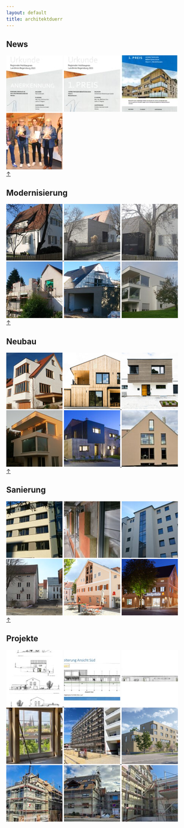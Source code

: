 ```yaml
---
layout: default
title: architektduerr
---
```


<section id="news">
<h2>News</h2>
<div class="grid">
	<a href="images/original/Urkunde-Mirbeth-scaled.jpg"><img src="images/small/Urkunde-Mirbeth-150x150.jpg" alt=""></a> 
	<a href="images/original/Urkunde-Beratzhausen-2-scaled.jpg"><img  src="images/small/Urkunde-Beratzhausen-2-150x150.jpg" alt=""></a> 
	<a href="images/original/1.-Preis-Beratzhausen-scaled.jpg"><img src="images/small/1.-Preis-Beratzhausen-150x150.jpg" alt=""></a>
	<a href="images/original/HBP2023_1.-Preis-Herbstwiesen-Beratzhausen_Neumann_3210.jpg"><img class="alignnone size-thumbnail wp-image-462" src="images/small/HBP2023_1.-Preis-Herbstwiesen-Beratzhausen_Neumann_3210-150x150.jpg" alt=""></a>
</div>
</section>
<section id="modernisierung">
	<a href="#top" class="up">&#8593;</a>
<h2>Modernisierung</h2>

<div class="grid">
	<a href="images/original/modernisierung_2.jpg"> <img src="images/small/modernisierung_2-150x150.jpg" alt=""> </a>
	<a href="images/original/20210404_141725-scaled.jpg"><img src="images/small/20210404_141725-150x150.jpg" alt=""></a>
	<a href="images/original20210404_141851-scaled.jpg"><img class="alignnone size-thumbnail wp-image-429" src="images/small/20210404_141851-150x150.jpg" alt=""></a>
</div>
<div class="grid">
	<a href="images/original/DSC_0476.jpg"><img  src="images/small/DSC_0476-150x150.jpg" alt=""></a>
	<a href="images/original/DSC_0099.jpg"><img  src="images/small/DSC_0099-150x150.jpg" alt=""></a>
	<a href="http://architektduerr.de/wp-content/uploads/2014/10/DSC_0404.jpg"><img  src="images/small/DSC_0404-150x150.jpg" alt=""></a>
</div>
</section>

<section id="neubau">
<a href="#top" class="up">&#8593;</a>
<h2>Neubau</h2>

<div class="grid">
	<a href="images/original/2013-12-17-13.45.39.jpg"><img class="alignnone size-thumbnail wp-image-206" src="images/small/2013-12-17-13.45.39-150x150.jpg" alt=""></a>
	<a href="images/original/holzhaus_hemau_Marlies_holzfassade_satteldach-4.jpg"><img  src="images/small/holzhaus_hemau_Marlies_holzfassade_satteldach-4-150x150.jpg" alt="">  </a>
	<a href="images/original/Holzhaus_jule_holzfassade_flachdach_kubus-2.jpg"><img  class="alignnone size-thumbnail wp-image-466" src="images/small/Holzhaus_jule_holzfassade_flachdach_kubus-2-150x150.jpg" alt=""></a>
</div>

<div class="grid">
	<a href="images/original/neubau_5.jpg"><img src="images/small/DSC_0106-150x150.jpg"></a>
	<a href="images/original/Bild-Max-Titel-scaled.jpg"><img  class="alignnone size-thumbnail wp-image-456" src="images/small/Bild-Max-Titel-150x150.jpg" alt=""> </a>
	<a href="images/original/20240218_134356-scaled.jpg"><img  src="images/small/20240218_134356-150x150.jpg" alt=""></a>
</div>
</section>

<section id="sanierung">
<a href="#top" class="up">&#8593;</a>
<h2>Sanierung</h2>

<div class="grid">
	<a href="images/original/2013-12-17-09.48.50.jpg"><img src="images/small/2013-12-17-09.48.50-150x150.jpg" alt=""></a>
	<a href="images/original/DSC_0126.jpg"><img src="images/small/DSC_0126-150x150.jpg" alt=""></a>
	<a href="images/original/DSC_0244.jpg"><img src="images/small/DSC_0244-150x150.jpg" alt=""></a>
</div>

<div class="grid">
	<a href="images/original/20170210_121128.jpg"><img class="alignnone size-thumbnail wp-image-359" src="images/small/20170210_121128-150x150.jpg" alt=""></a>
	<a href="images/original/IMG_9914_.jpg"><img  class="alignnone size-thumbnail wp-image-377" src="images/small/IMG_9914_-150x150.jpg" alt=""></a>
	<a href="images/original/IMG_0571.jpg"><img  class="alignnone size-thumbnail wp-image-376" src="images/small/IMG_0571-150x150.jpg" alt=""></a>
</div>
</section>
<section id="projekte">
<a href="#top" class="up">&#8593;</a>
<h2>Projekte</h2>
<div class="grid">
	<a href="images/original/BV-Mauthofer-scaled.jpg"><img class="alignnone size-thumbnail wp-image-459" src="images/small/BV-Mauthofer-150x150.jpg" alt=""> </a>
	<a href="images/original/BV-DRCI-scaled.jpg"><img class="alignnone size-thumbnail wp-image-458" src="images/small/BV-DRCI-150x150.jpg" alt=""></a>
	<a href="images/original/BV-Brett-Halle-scaled.jpg"><img class="alignnone size-thumbnail wp-image-457" src="images/small/BV-Brett-Halle-150x150.jpg" alt=""></a>
</div>
<div class="grid">
	<a href="images/original/IMG_2944.jpg"><img class="alignnone size-thumbnail wp-image-469" src="images/small/IMG_2944-150x150.jpg" alt=""></a>
	<a href="images/original/IMG_2955-rotated.jpg"><img class="alignnone size-thumbnail wp-image-470" src="images/small/IMG_2955-150x150.jpg" alt=""> </a>
	<a href="images/original/Cam_001.jpg"><img class="alignnone size-thumbnail wp-image-460" src="images/small/Cam_001-150x150.jpg" alt=""></a>
</div>
<div class="grid">
	<a href="images/original/20240319_085600-scaled.jpg"><img  class="alignnone size-thumbnail wp-image-448" src="images/small/20240319_085600-150x150.jpg" alt=""></a>
	<a href="images/original/20180115_113407-1.jpg"><img  class="alignnone size-thumbnail wp-image-449" src="images/small/20240325_082229-150x150.jpg" alt=""></a>
	<a href="images/original/20180115_113407-1.jpg"><img  class="alignnone size-thumbnail wp-image-486" src="images/small/20240430_103124-150x150.jpg" alt=""></a>
</div>
</section>
